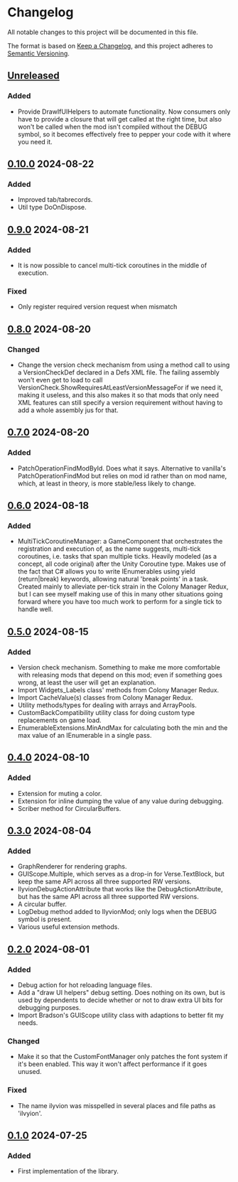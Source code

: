 # Changelog

All notable changes to this project will be documented in this file.

The format is based on [Keep a Changelog](https://keepachangelog.com/en/1.0.0/),
and this project adheres to [Semantic Versioning](https://semver.org/spec/v2.0.0.html).

## [Unreleased]

### Added

-   Provide DrawIfUIHelpers to automate functionality. Now consumers only have to provide a closure that will get called at the right time, but also won't be called when the mod isn't compiled without the DEBUG symbol, so it becomes effectively free to pepper your code with it where you need it.

## [0.10.0] 2024-08-22

### Added

-   Improved tab/tabrecords.
-   Util type DoOnDispose.

## [0.9.0] 2024-08-21

### Added

-   It is now possible to cancel multi-tick coroutines in the middle of execution.

### Fixed

-   Only register required version request when mismatch

## [0.8.0] 2024-08-20

### Changed

-   Change the version check mechanism from using a method call to using a VersionCheckDef declared in a Defs XML file. The failing assembly won't even get to load to call VersionCheck.ShowRequiresAtLeastVersionMessageFor if we need it, making it useless, and this also makes it so that mods that only need XML features can still specify a version requirement without having to add a whole assembly jus for that.

## [0.7.0] 2024-08-20

### Added

-   PatchOperationFindModById. Does what it says. Alternative to vanilla's PatchOperationFindMod but relies on mod id rather than on mod name, which, at least in theory, is more stable/less likely to change.

## [0.6.0] 2024-08-18

### Added

-   MultiTickCoroutineManager: a GameComponent that orchestrates the registration and execution of, as the name suggests, multi-tick coroutines, i.e. tasks that span multiple ticks. Heavily modeled (as a concept, all code original) after the Unity Coroutine type. Makes use of the fact that C# allows you to write IEnumerables using yield (return|break) keywords, allowing natural 'break points' in a task. Created mainly to alleviate per-tick strain in the Colony Manager Redux, but I can see myself making use of this in many other situations going forward where you have too much work to perform for a single tick to handle well.

## [0.5.0] 2024-08-15

### Added

-   Version check mechanism. Something to make me more comfortable with releasing mods that depend on this mod; even if something goes wrong, at least the user will get an explanation.
-   Import Widgets_Labels class' methods from Colony Manager Redux.
-   Import CacheValue(s) classes from Colony Manager Redux.
-   Utility methods/types for dealing with arrays and ArrayPools.
-   CustomBackCompatibility utility class for doing custom type replacements on game load.
-   EnumerableExtensions.MinAndMax for calculating both the min and the max value of an IEnumerable in a single pass.

## [0.4.0] 2024-08-10

### Added

-   Extension for muting a color.
-   Extension for inline dumping the value of any value during debugging.
-   Scriber method for CircularBuffers.

## [0.3.0] 2024-08-04

### Added

-   GraphRenderer for rendering graphs.
-   GUIScope.Multiple, which serves as a drop-in for Verse.TextBlock, but keep the same API across all three supported RW versions.
-   IlyvionDebugActionAttribute that works like the DebugActionAttribute, but has the same API across all three supported RW versions.
-   A circular buffer.
-   LogDebug method added to IlyvionMod; only logs when the DEBUG symbol is present.
-   Various useful extension methods.

## [0.2.0] 2024-08-01

### Added

-   Debug action for hot reloading language files.
-   Add a "draw UI helpers" debug setting. Does nothing on its own, but is used by dependents to decide whether or not to draw extra UI bits for debugging purposes.
-   Import Bradson's GUIScope utility class with adaptions to better fit my needs.

### Changed

-   Make it so that the CustomFontManager only patches the font system if it's been enabled. This way it won't affect performance if it goes unused.

### Fixed

-   The name ilyvion was misspelled in several places and file paths as 'ilvyion'.

## [0.1.0] 2024-07-25

### Added

-   First implementation of the library.

[Unreleased]: https://github.com/ilyvion/ilyvion-laboratory/compare/v0.10.0...HEAD
[0.10.0]: https://github.com/ilyvion/ilyvion-laboratory/compare/v0.9.0...v0.10.0
[0.9.0]: https://github.com/ilyvion/ilyvion-laboratory/compare/v0.8.0...v0.9.0
[0.8.0]: https://github.com/ilyvion/ilyvion-laboratory/compare/v0.7.0...v0.8.0
[0.7.0]: https://github.com/ilyvion/ilyvion-laboratory/compare/v0.6.0...v0.7.0
[0.6.0]: https://github.com/ilyvion/ilyvion-laboratory/compare/v0.5.0...v0.6.0
[0.5.0]: https://github.com/ilyvion/ilyvion-laboratory/compare/v0.4.0...v0.5.0
[0.4.0]: https://github.com/ilyvion/ilyvion-laboratory/compare/v0.3.0...v0.4.0
[0.3.0]: https://github.com/ilyvion/ilyvion-laboratory/compare/v0.2.0...v0.3.0
[0.2.0]: https://github.com/ilyvion/ilyvion-laboratory/compare/v0.1.0...v0.2.0
[0.1.0]: https://github.com/ilyvion/ilyvion-laboratory/releases/tag/v0.1.0

